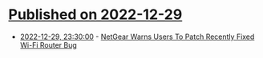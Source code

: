 # [Published on 2022-12-29](index.md)

* [2022-12-29, 23:30:00](https://it.slashdot.org/story/22/12/29/2146248/netgear-warns-users-to-patch-recently-fixed-wi-fi-router-bug?utm_source=rss1.0mainlinkanon&utm_medium=feed) - [NetGear Warns Users To Patch Recently Fixed Wi-Fi Router Bug](https://it.slashdot.org/story/22/12/29/2146248/netgear-warns-users-to-patch-recently-fixed-wi-fi-router-bug?utm_source=rss1.0mainlinkanon&utm_medium=feed)
